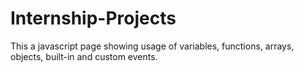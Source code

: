 # Internship-Projects

This a javascript page showing usage of variables, functions, arrays, objects, built-in and custom events.
